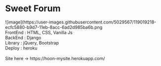 <h1>Sweet Forum</h1>
![image](https://user-images.githubusercontent.com/5029567/119019218-ecfc5880-b9d7-11eb-8acc-6ad2d985ba6b.png
<br/>
FrontEnd : HTML, CSS, Vanilla Js<br/>
BackEnd : Django<br/>
Library : jQuery, Bootstrap<br/>
Deploy : heroku<br/>
<br/>
Site here -> https://hoon-mysite.herokuapp.com/
